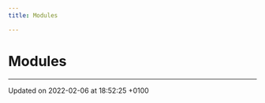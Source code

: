 ```yaml
---
title: Modules

---
```


# Modules







-------------------------------

Updated on 2022-02-06 at 18:52:25 +0100
